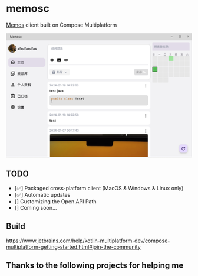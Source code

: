 # memosc

[Memos](https://github.com/usememos/memos) client built on Compose Multiplatform

![screen1](./docs/screen1.png)

## TODO
- [✅] Packaged cross-platform client (MacOS & Windows & Linux only)
- [✅] Automatic updates 
- [] Customizing the Open API Path
- [] Coming soon...

## Build

https://www.jetbrains.com/help/kotlin-multiplatform-dev/compose-multiplatform-getting-started.html#join-the-community

## Thanks to the following projects for helping me

[](https://github.com/usememos/memos)
[](https://github.com/mudkipme/MoeMemosAndroid)